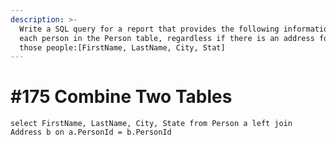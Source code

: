```yaml
---
description: >-
  Write a SQL query for a report that provides the following information for
  each person in the Person table, regardless if there is an address for each of
  those people:[FirstName, LastName, City, Stat]
---
```


# \#175 Combine Two Tables

```text
select FirstName, LastName, City, State from Person a left join 
Address b on a.PersonId = b.PersonId
```

